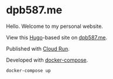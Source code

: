 # dpb587.me

Hello. Welcome to my personal website.

View this [Hugo](https://gohugo.io/)-based site on [dpb587.me](https://dpb587.me/).

Published with [Cloud Run](https://cloud.google.com/run).

Developed with [docker-compose](https://docs.docker.com/compose/).

    docker-compose up

